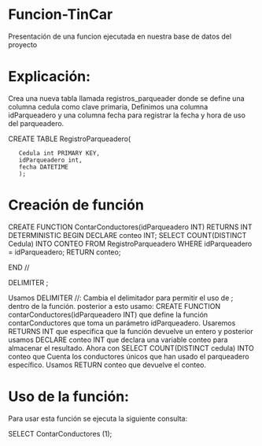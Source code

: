 # Funcion-TinCar
Presentación de una funcion ejecutada en nuestra base de datos del proyecto
# Explicación:
Crea una nueva tabla llamada registros_parqueader donde se define una columna cedula como clave primaria,
Definimos una columna idParqueadero y una columna fecha para registrar la fecha y hora de uso del parqueadero.

  CREATE TABLE RegistroParqueadero(
  	 
       Cedula int PRIMARY KEY,
       idParqueadero int,
       fecha DATETIME 
       );

 # Creación de función 
  CREATE FUNCTION ContarConductores(idParqueadero INT)
  RETURNS INT
  DETERMINISTIC
  BEGIN
  	DECLARE conteo INT;
      SELECT COUNT(DISTINCT Cedula) INTO CONTEO
      FROM RegistroParqueadero
      WHERE idParqueadero = idParqueadero;
      RETURN conteo;
      
  END //
  
  DELIMITER ;


Usamos DELIMITER //: Cambia el delimitador para permitir el uso de ; dentro de la función. posterior a esto usamo: CREATE FUNCTION contarConductores(idParqueadero INT) que define la función contarConductores que toma un parámetro idParqueadero.
Usaremos RETURNS INT que especifica que la función devuelve un entero y posterior usamos DECLARE conteo INT que declara una variable conteo para almacenar el resultado.
Ahora con SELECT COUNT(DISTINCT cedula) INTO conteo que Cuenta los conductores únicos que han usado el parqueadero específico.
Usamos RETURN conteo que devuelve el conteo.


# Uso de la función:
Para usar esta función se ejecuta la siguiente consulta:

  SELECT ContarConductores (1);
